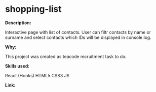 # shopping-list

**Description:** 

Interactive page with list of contacts. User can filtr contacts by name or surname and select contacts which IDs will be displayed in console.log.

**Why:** 

This project was created as teacode recruitment task to do.

**Skills used:**

React (Hooks)
HTML5
CSS3
JS

**Link:**
